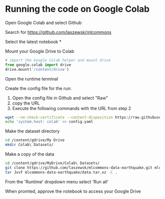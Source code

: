# Running the code on Google Colab
   
Open Google Colab and select Github
   
Search for https://github.com/laszewsk/mlcommons
   
Select the latest notebook *

Mount your Google Drive to Colab
```python
# import the Google Colab helper and mount drive
from google.colab import drive
drive.mount('/content/drive')
```
   
Open the runtime terminal

Create the config file for the run:
1. Open the config file in Github and select "Raw"
2. copy the URL
3. Execute the following commands with the URL from step 2
```bash
wget --no-check-certificate --content-disposition https://raw.githubusercontent.com/laszewsk/mlcommons/main/benchmarks/earthquake/mar2022/config.yaml
echo 'system.host: colab' >> config.yaml
```
   
Make the dataset directory 
   
```bash
cd /content/gdrive/My Drive
mkdir Colab\ Datasets/
```
Make a copy of the data
  
```bash
cd /content/gdrive/MyDrive/Colab\ Datasets/
git clone https://github.com/laszewsk/mlcommons-data-earthquake.git mlcommons-data-earthquake
tar Jxvf mlcommons-data-earthquake/data.tar.xz -C .
```
From the 'Runtime' dropdown menu select 'Run all'
   
When promted, approve the notebook to access your Google Drive
